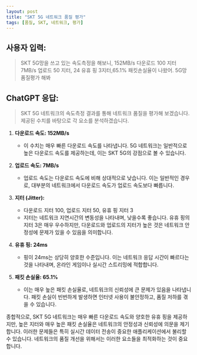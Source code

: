 ```yaml
---
layout: post
title: "SKT 5G 네트워크 품질 평가"
tags: [품질, SKT, 네트워크, 평가]
---
```


## 사용자 입력:
> SKT 5G망을 쓰고 있는 속도측정을 해보니, 152MB/s 다운로드 100 지터 7MB/s 업로드 50 지터, 24 유휴 핑 3지터,65.1% 패킷손실율이 나왔어. 5G망 품질평가 해봐

## ChatGPT 응답:
> SKT 5G 네트워크의 속도측정 결과를 통해 네트워크 품질을 평가해 보겠습니다. 제공된 수치를 바탕으로 각 요소를 분석하겠습니다.

1. **다운로드 속도: 152MB/s**
   - 이 수치는 매우 빠른 다운로드 속도를 나타냅니다. 5G 네트워크는 일반적으로 높은 다운로드 속도를 제공하는데, 이는 SKT 5G의 강점으로 볼 수 있습니다.

2. **업로드 속도: 7MB/s**
   - 업로드 속도는 다운로드 속도에 비해 상대적으로 낮습니다. 이는 일반적인 경우로, 대부분의 네트워크에서 다운로드 속도가 업로드 속도보다 빠릅니다.

3. **지터 (Jitter):**
   - 다운로드 지터 100, 업로드 지터 50, 유휴 핑 지터 3
   - 지터는 네트워크 지연시간의 변동성을 나타내며, 낮을수록 좋습니다. 유휴 핑의 지터 3은 매우 우수하지만, 다운로드와 업로드의 지터가 높은 것은 네트워크 안정성에 문제가 있을 수 있음을 의미합니다.

4. **유휴 핑: 24ms**
   - 핑이 24ms는 상당히 양호한 수준입니다. 이는 네트워크 응답 시간이 빠르다는 것을 나타내며, 온라인 게임이나 실시간 스트리밍에 적합합니다.

5. **패킷 손실율: 65.1%**
   - 이는 매우 높은 패킷 손실율로, 네트워크의 신뢰성에 큰 문제가 있음을 나타냅니다. 패킷 손실이 빈번하게 발생하면 인터넷 사용이 불안정하고, 품질 저하를 겪을 수 있습니다.

종합적으로, SKT 5G 네트워크는 매우 빠른 다운로드 속도와 양호한 유휴 핑을 제공하지만, 높은 지터와 매우 높은 패킷 손실율은 네트워크의 안정성과 신뢰성에 의문을 제기합니다. 이러한 문제들은 특히 실시간 데이터 전송이 중요한 애플리케이션에서 불리할 수 있습니다. 네트워크의 품질 개선을 위해서는 이러한 요소들을 최적화하는 것이 중요합니다.

